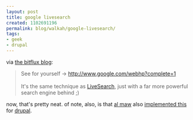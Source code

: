 ```yaml
---
layout: post
title: google livesearch
created: 1102691196
permalink: blog/walkah/google-livesearch/
tags:
- geek
- drupal
---
```

<p>
via <a href="http://blog.bitflux.ch/archive/livesearch-implemented-in-google.html">the bitflux blog</a>:
</p><blockquote>
See for yourself -&gt; <a href="http://www.google.com/webhp?complete=1">http://www.google.com/webhp?complete=1</a>
<br />
<br />It's the same technique as <a href="http://blog.bitflux.ch/wiki/LiveSearch/">LiveSearch</a>, just with a far more powerful search engine behind ;)
</blockquote><p>
now, that's pretty neat. of note, also, is that <a href="http://almaw.com/node/264">al maw</a> also <a href="http://cvs.drupal.org/viewcvs/drupal/contributions/modules/livesearch/" title="Drupal Livesearch Module">implemented this</a> for <a href="http://drupal.org/" title="Drupal Content Management Framework">drupal</a>.
</p>
